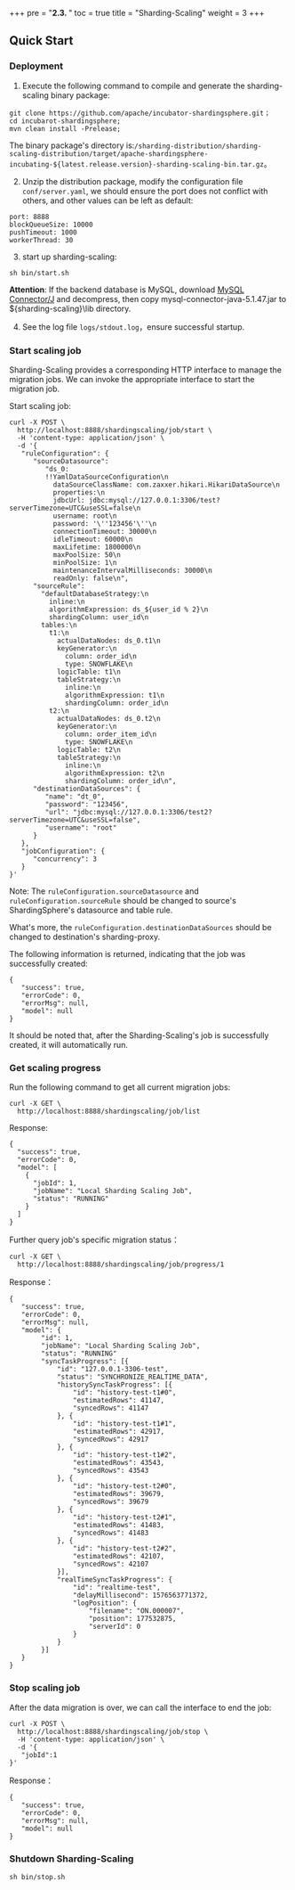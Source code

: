 +++
pre = "<b>2.3. </b>"
toc = true
title = "Sharding-Scaling"
weight = 3
+++

## Quick Start

### Deployment

1. Execute the following command to compile and generate the sharding-scaling binary package:

```
git clone https://github.com/apache/incubator-shardingsphere.git；
cd incubarot-shardingsphere;
mvn clean install -Prelease;
```

The binary package's directory is:`/sharding-distribution/sharding-scaling-distribution/target/apache-shardingsphere-incubating-${latest.release.version}-sharding-scaling-bin.tar.gz`。

2. Unzip the distribution package, modify the configuration file `conf/server.yaml`, we should ensure the port does not conflict with others, and other values can be left as default:

```
port: 8888
blockQueueSize: 10000
pushTimeout: 1000
workerThread: 30
```

3. start up sharding-scaling:

```
sh bin/start.sh
```

**Attention**: 
If the backend database is MySQL, download [MySQL Connector/J](https://cdn.mysql.com//Downloads/Connector-J/mysql-connector-java-5.1.47.tar.gz) 
and decompress, then copy mysql-connector-java-5.1.47.jar to ${sharding-scaling}\lib directory.

4. See the log file `logs/stdout.log`，ensure successful startup.

### Start scaling job

Sharding-Scaling provides a corresponding HTTP interface to manage the migration jobs. We can invoke the appropriate interface to start the migration job.

Start scaling job:

```
curl -X POST \
  http://localhost:8888/shardingscaling/job/start \
  -H 'content-type: application/json' \
  -d '{
   "ruleConfiguration": {
      "sourceDatasource": 
         "ds_0: 
         !!YamlDataSourceConfiguration\n  
           dataSourceClassName: com.zaxxer.hikari.HikariDataSource\n  
           properties:\n    
           jdbcUrl: jdbc:mysql://127.0.0.1:3306/test?serverTimezone=UTC&useSSL=false\n    
           username: root\n    
           password: '\''123456'\''\n    
           connectionTimeout: 30000\n    
           idleTimeout: 60000\n    
           maxLifetime: 1800000\n    
           maxPoolSize: 50\n    
           minPoolSize: 1\n    
           maintenanceIntervalMilliseconds: 30000\n    
           readOnly: false\n",
      "sourceRule": 
        "defaultDatabaseStrategy:\n 
          inline:\n    
          algorithmExpression: ds_${user_id % 2}\n    
          shardingColumn: user_id\n
        tables:\n  
          t1:\n    
            actualDataNodes: ds_0.t1\n    
            keyGenerator:\n      
              column: order_id\n      
              type: SNOWFLAKE\n    
            logicTable: t1\n    
            tableStrategy:\n 
              inline:\n        
              algorithmExpression: t1\n        
              shardingColumn: order_id\n  
          t2:\n    
            actualDataNodes: ds_0.t2\n    
            keyGenerator:\n      
              column: order_item_id\n      
              type: SNOWFLAKE\n    
            logicTable: t2\n    
            tableStrategy:\n      
              inline:\n        
              algorithmExpression: t2\n        
              shardingColumn: order_id\n",
      "destinationDataSources": {
         "name": "dt_0",
         "password": "123456",
         "url": "jdbc:mysql://127.0.0.1:3306/test2?serverTimezone=UTC&useSSL=false",
         "username": "root"
      }
   },
   "jobConfiguration": {
      "concurrency": 3
   }
}'
```

Note: The `ruleConfiguration.sourceDatasource` and `ruleConfiguration.sourceRule` should be changed to source's ShardingSphere's datasource and table rule.

What's more, the `ruleConfiguration.destinationDataSources` should be changed to destination's sharding-proxy.

The following information is returned, indicating that the job was successfully created:

```
{
   "success": true,
   "errorCode": 0,
   "errorMsg": null,
   "model": null
}
```

It should be noted that, after the Sharding-Scaling's job is successfully created, it will automatically run.

### Get scaling progress

Run the following command to get all current migration jobs:

```
curl -X GET \
  http://localhost:8888/shardingscaling/job/list
```

Response:

```
{
  "success": true,
  "errorCode": 0,
  "model": [
    {
      "jobId": 1,
      "jobName": "Local Sharding Scaling Job",
      "status": "RUNNING"
    }
  ]
}
```

Further query job's specific migration status：

```
curl -X GET \
  http://localhost:8888/shardingscaling/job/progress/1
```

Response：

```
{
   "success": true,
   "errorCode": 0,
   "errorMsg": null,
   "model": {
        "id": 1,
        "jobName": "Local Sharding Scaling Job",
        "status": "RUNNING"
        "syncTaskProgress": [{
            "id": "127.0.0.1-3306-test",
            "status": "SYNCHRONIZE_REALTIME_DATA",
            "historySyncTaskProgress": [{
                "id": "history-test-t1#0",
                "estimatedRows": 41147,
                "syncedRows": 41147
            }, {
                "id": "history-test-t1#1",
                "estimatedRows": 42917,
                "syncedRows": 42917
            }, {
                "id": "history-test-t1#2",
                "estimatedRows": 43543,
                "syncedRows": 43543
            }, {
                "id": "history-test-t2#0",
                "estimatedRows": 39679,
                "syncedRows": 39679
            }, {
                "id": "history-test-t2#1",
                "estimatedRows": 41483,
                "syncedRows": 41483
            }, {
                "id": "history-test-t2#2",
                "estimatedRows": 42107,
                "syncedRows": 42107
            }],
            "realTimeSyncTaskProgress": {
                "id": "realtime-test",
                "delayMillisecond": 1576563771372,
                "logPosition": {
                    "filename": "ON.000007",
                    "position": 177532875,
                    "serverId": 0
                }
            }
        }]
   }
}
```

### Stop scaling job

After the data migration is over, we can call the interface to end the job:

```
curl -X POST \
  http://localhost:8888/shardingscaling/job/stop \
  -H 'content-type: application/json' \
  -d '{
   "jobId":1
}'
```

Response：

```
{
   "success": true,
   "errorCode": 0,
   "errorMsg": null,
   "model": null
}
```

### Shutdown Sharding-Scaling

```
sh bin/stop.sh
```

